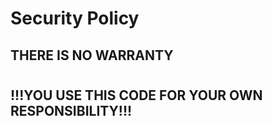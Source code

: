 # Security Policy

## THERE IS NO WARRANTY
#
#
## !!!YOU USE THIS CODE FOR YOUR OWN RESPONSIBILITY!!!


